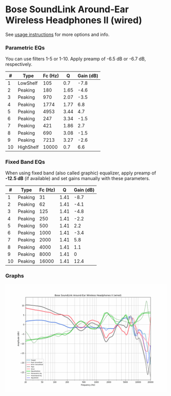 # Bose SoundLink Around-Ear Wireless Headphones II (wired)
See [usage instructions](https://github.com/jaakkopasanen/AutoEq#usage) for more options and info.

### Parametric EQs
You can use filters 1-5 or 1-10. Apply preamp of -6.5 dB or -6.7 dB, respectively.

|   # | Type      |   Fc (Hz) |    Q |   Gain (dB) |
|-----|-----------|-----------|------|-------------|
|   1 | LowShelf  |       105 | 0.7  |        -7.8 |
|   2 | Peaking   |       180 | 1.65 |        -4.6 |
|   3 | Peaking   |       970 | 2.07 |        -3.5 |
|   4 | Peaking   |      1774 | 1.77 |         6.8 |
|   5 | Peaking   |      4953 | 3.44 |         4.7 |
|   6 | Peaking   |       247 | 3.34 |        -1.5 |
|   7 | Peaking   |       421 | 1.86 |         2.7 |
|   8 | Peaking   |       690 | 3.08 |        -1.5 |
|   9 | Peaking   |      7213 | 3.27 |        -2.6 |
|  10 | HighShelf |     10000 | 0.7  |         6.6 |

### Fixed Band EQs
When using fixed band (also called graphic) equalizer, apply preamp of **-12.5 dB** (if available) and set gains manually with these parameters.

|   # | Type    |   Fc (Hz) |    Q |   Gain (dB) |
|-----|---------|-----------|------|-------------|
|   1 | Peaking |        31 | 1.41 |        -8.7 |
|   2 | Peaking |        62 | 1.41 |        -4.1 |
|   3 | Peaking |       125 | 1.41 |        -4.8 |
|   4 | Peaking |       250 | 1.41 |        -2.2 |
|   5 | Peaking |       500 | 1.41 |         2.2 |
|   6 | Peaking |      1000 | 1.41 |        -3.4 |
|   7 | Peaking |      2000 | 1.41 |         5.8 |
|   8 | Peaking |      4000 | 1.41 |         1.1 |
|   9 | Peaking |      8000 | 1.41 |         0   |
|  10 | Peaking |     16000 | 1.41 |        12.4 |

### Graphs
![](./Bose%20SoundLink%20Around-Ear%20Wireless%20Headphones%20II%20(wired).png)

